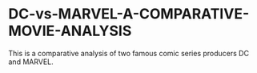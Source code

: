 # DC-vs-MARVEL-A-COMPARATIVE-MOVIE-ANALYSIS
This is a comparative analysis of two famous comic series producers DC and MARVEL.
